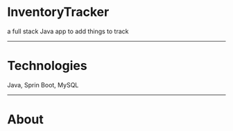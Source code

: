 # InventoryTracker
a full stack Java app to add things to track

---
# Technologies

Java, Sprin Boot, MySQL

---
# About

